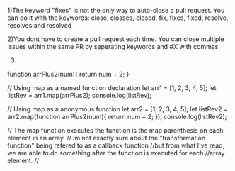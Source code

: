 1)The keyword "fixes" is not the only way to auto-close a pull request. You can do it
with the keywords: close, closses, closed, fix, fixes, fixed, resolve, resolves and resolved

2)You dont have to create a pull request each time. You can close multiple issues within
the same PR by seperating keywords and #X with commas.

3) 
function arrPlus2(num){
    return num + 2;
}

// Using map as a named function declaration
let arr1 = [1, 2, 3, 4, 5];
let listRev = arr1.map(arrPlus2);
console.log(listRev);

// Using map as a anonymous function
let arr2 = [1, 2, 3, 4, 5];
let listRev2 = arr2.map(function arrPlus2(num){
    return num + 2;
});
console.log(listRev2);

// The map function executes the function is the map parenthesis on each element in an array.
// Im not exactly sure about the "transformation function" being refered to as a callback function
//but from what I've read, we are able to do something after the function is executed for each
//array element. 
//

